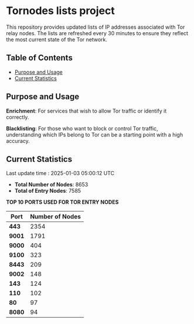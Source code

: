 # Tornodes lists project

This repository provides updated lists of IP addresses associated with Tor relay nodes. The lists are refreshed every 30 minutes to ensure they reflect the most current state of the Tor network.

## Table of Contents

- [Purpose and Usage](#purpose-and-usage)
- [Current Statistics](#current-statistics)


## Purpose and Usage

**Enrichment**: For services that wish to allow Tor traffic or identify it correctly.

**Blacklisting**: For those who want to block or control Tor traffic, understanding which IPs belong to Tor can be a starting point with a high accuracy.

## Current Statistics

Last update time : 2025-01-03 05:00:12 UTC

- **Total Number of Nodes**: 8653
- **Total of Entry Nodes**: 7585

**TOP 10 PORTS USED FOR TOR ENTRY NODES**

| **Port** | **Number of Nodes** |
|------|-----------------|
| **443**   | 2354  |
| **9001**   | 1791  |
| **9000**   | 404  |
| **9100**   | 323  |
| **8443**   | 209  |
| **9002**   | 148  |
| **143**   | 124  |
| **110**   | 102  |
| **80**   | 97  |
| **8080**   | 94  |


